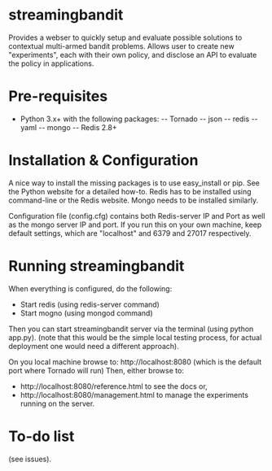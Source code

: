 streamingbandit
========

Provides a webser to quickly setup and evaluate possible solutions to contextual multi-armed bandit problems. Allows user to create new "experiments", each with their own policy, and disclose an API to evaluate the policy in applications.

Pre-requisites
==============

- Python 3.x+ with the following packages:
-- Tornado
-- json
-- redis
-- yaml
-- mongo
-- Redis 2.8+

Installation & Configuration
============================

A nice way to install the missing packages is to use easy_install or pip.
See the Python website for a detailed how-to.
Redis has to be installed using command-line or the Redis website.
Mongo needs to be installed similarly.

Configuration file (config.cfg) contains both Redis-server IP and Port as well as the mongo server IP and port. If you run this on your own machine, keep default settings, which are "localhost" and 6379 and 27017 respectively.

Running streamingbandit 
================

When everything is configured, do the following:
- Start redis (using redis-server command)
- Start mogno (using mongod command)

Then you can start streamingbandit server via the terminal (using python app.py). (note that this would be the simple local testing process, for actual deployment one would need a different approach).

On you local machine browse to: http://localhost:8080 (which is the default port where Tornado will run)
Then, either browse to:
- http://localhost:8080/reference.html to see the docs or,
- http://localhost:8080/management.html to manage the experiments running on the server.

To-do list
==========
(see issues).
